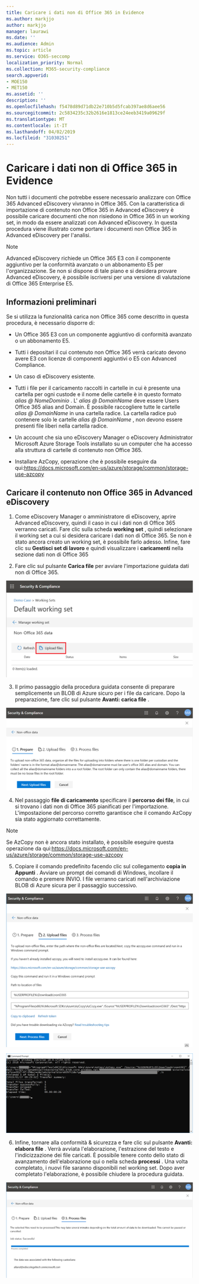 ```yaml
---
title: Caricare i dati non di Office 365 in Evidence
ms.author: markjjo
author: markjjo
manager: laurawi
ms.date: ''
ms.audience: Admin
ms.topic: article
ms.service: O365-seccomp
localization_priority: Normal
ms.collection: M365-security-compliance
search.appverid:
- MOE150
- MET150
ms.assetid: ''
description: ''
ms.openlocfilehash: f5478d89d71db22e710b5d5fcab397ae8d6aee56
ms.sourcegitcommit: 2c5834235c32b2616e1813ce24eeb3419a09629f
ms.translationtype: MT
ms.contentlocale: it-IT
ms.lasthandoff: 04/02/2019
ms.locfileid: "31030251"
---
```

# <a name="load-non-office-365-data-into-evidence"></a>Caricare i dati non di Office 365 in Evidence

Non tutti i documenti che potrebbe essere necessario analizzare con Office 365 Advanced eDiscovery vivranno in Office 365. Con la caratteristica di importazione di contenuto non Office 365 in Advanced eDiscovery è possibile caricare documenti che non risiedono in Office 365 in un working set, in modo da essere analizzati con Advanced eDiscovery. In questa procedura viene illustrato come portare i documenti non Office 365 in Advanced eDiscovery per l'analisi.

>[!Note]
>Advanced eDiscovery richiede un Office 365 E3 con il componente aggiuntivo per la conformità avanzato o un abbonamento E5 per l'organizzazione. Se non si dispone di tale piano e si desidera provare Advanced eDiscovery, è possibile iscriversi per una versione di valutazione di Office 365 Enterprise E5.

## <a name="before-you-begin"></a>Informazioni preliminari
Se si utilizza la funzionalità carica non Office 365 come descritto in questa procedura, è necessario disporre di:

- Un Office 365 E3 con un componente aggiuntivo di conformità avanzato o un abbonamento E5.

- Tutti i depositari il cui contenuto non Office 365 verrà caricato devono avere E3 con licenze di componenti aggiuntivi o E5 con Advanced Compliance.

- Un caso di eDiscovery esistente.

- Tutti i file per il caricamento raccolti in cartelle in cui è presente una cartella per ogni custode e il nome delle cartelle è in questo formato *alias @ NomeDominio* . L' *alias @ DomainName* deve essere Users Office 365 alias and Domain. È possibile raccogliere tutte le cartelle *alias @ DomainName* in una cartella radice. La cartella radice può contenere solo le cartelle *alias @ DomainName* , non devono essere presenti file liberi nella cartella radice.

- Un account che sia uno eDiscovery Manager o eDiscovery Administrator Microsoft Azure Storage Tools installato su un computer che ha accesso alla struttura di cartelle di contenuto non Office 365.

- Installare AzCopy, operazione che è possibile eseguire da qui:https://docs.microsoft.com/en-us/azure/storage/common/storage-use-azcopy

## <a name="upload-non-office-365-content-into-advanced-ediscovery"></a>Caricare il contenuto non Office 365 in Advanced eDiscovery

1. Come eDiscovery Manager o amministratore di eDiscovery, aprire Advanced eDiscovery, quindi il caso in cui i dati non di Office 365 verranno caricati.  Fare clic sulla scheda **working set** , quindi selezionare il working set a cui si desidera caricare i dati non di Office 365.  Se non è stato ancora creato un working set, è possibile farlo adesso.  Infine, fare clic su **Gestisci set di lavoro** e quindi visualizzare i **caricamenti** nella sezione dati non di Office 365

2. Fare clic sul pulsante **Carica file** per avviare l'importazione guidata dati non di Office 365.

![Caricare file](../media/574f4059-4146-4058-9df3-ec97cf28d7c7.png)

3. Il primo passaggio della procedura guidata consente di preparare semplicemente un BLOB di Azure sicuro per i file da caricare.  Dopo la preparazione, fare clic sul pulsante **Avanti: carica file** .

![Importazione non Office 365-preparazione](../media/0670a347-a578-454a-9b3d-e70ef47aec57.png)
 
4. Nel passaggio **file di caricamento** specificare il **percorso dei file**, in cui si trovano i dati non di Office 365 pianificati per l'importazione.  L'impostazione del percorso corretto garantisce che il comando AzCopy sia stato aggiornato correttamente.

> [!NOTE]
> Se AzCopy non è ancora stato installato, è possibile eseguire questa operazione da qui:https://docs.microsoft.com/en-us/azure/storage/common/storage-use-azcopy

5. Copiare il comando predefinito facendo clic sul collegamento **copia in Appunti** . Avviare un prompt dei comandi di Windows, incollare il comando e premere INVIO.  I file verranno caricati nell'archiviazione BLOB di Azure sicura per il passaggio successivo.

![Importazione/caricamento di file non di Office 365](../media/3ea53b5d-7f9b-4dfc-ba63-90a38c14d41a.png)

![Non Office 365 Import-AzCopy](../media/504e2dbe-f36f-4f36-9b08-04aea85d8250.png)

6. Infine, tornare alla conformità & sicurezza e fare clic sul pulsante **Avanti: elabora file** .  Verrà avviata l'elaborazione, l'estrazione del testo e l'indicizzazione dei file caricati.  È possibile tenere conto dello stato di avanzamento dell'elaborazione qui o nella scheda **processi** .  Una volta completato, i nuovi file saranno disponibili nel working set.  Dopo aver completato l'elaborazione, è possibile chiudere la procedura guidata.

![File del processo di importazione non Office 365](../media/218b1545-416a-4a9f-9b25-3b70e8508f67.png)

